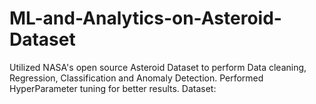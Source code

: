 # ML-and-Analytics-on-Asteroid-Dataset
Utilized NASA's open source Asteroid Dataset to perform Data cleaning, Regression, Classification and Anomaly Detection. Performed HyperParameter tuning for better results.
Dataset: <a href=https://www.kaggle.com/datasets/sakhawat18/asteroid-dataset>

